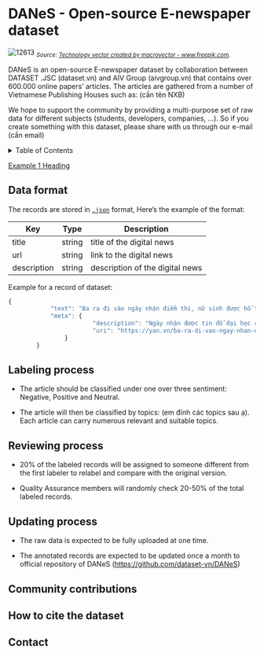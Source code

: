 # DANeS - Open-source E-newspaper dataset
![12613](https://user-images.githubusercontent.com/94349957/143620522-2b417ece-2482-4475-a261-120af096cb0d.jpg)
*<sub>Source: <a href="https://www.freepik.com/vectors/technology">Technology vector created by macrovector - www.freepik.com</a>.</sub>*


DANeS is an open-source E-newspaper dataset by collaboration between DATASET .JSC (dataset.vn) and AIV Group (aivgroup.vn) that contains over 600.000 online papers’ articles. The articles are gathered from a number of Vietnamese Publishing Houses such as: (cần tên NXB)

We hope to support the community by providing a multi-purpose set of raw data for different subjects (students, developers, companies, …). So if you create something with this dataset, please share with us through our e-mail (cần email)



<!-- TABLE OF CONTENTS -->
<details>
  <summary>Table of Contents</summary>
  <ol>
    <li><a href="#data-format">Data format</a>
    <li><a href="#labeling-process">Labeling process</a></li>
    <li><a href="#reviewing-process">Reviewing process</a></li>
    <li><a href="#updating-process">Updating process</a></li>
    <li><a href="#community-contributions">Community contributions</a></li>
    <li><a href="#how-to-cite-the-dataset">How to cite the dataset</a></li>
    <li><a href="#contact">Contact</a></li>
  </ol>
</details>

[Example 1 Heading](#reviewing-process)

## Data format
The records are stored in [`.json`](https://www.json.org) format, Here’s the example of the format:

| Key          | Type                   | Description                                  |
| ------------ | -----------------------| -------------------------------------------- |
| title        | string                 | title of the digital news                    |
| url          | string                 | link to the digital news                     |
| description  | string                 | description of the digital news              |

Example for a record of dataset:
```javascript
{
        	"text": "Ba ra đi vào ngày nhận điểm thi, nữ sinh được hỗ trợ học phí",
        	"meta": {
            			"description": "Ngày nhận được tin đỗ đại học cũng là lúc bố mất vì Covid-19, L.A dường như gục ngã. Thế nhưng, bên cạnh em đã có các mạnh thường quân hỏi han, hỗ trợ về kinh tế.",
            			"uri": "https://yan.vn/ba-ra-di-vao-ngay-nhan-diem-thi-nu-sinh-duoc-ho-tro-hoc-phi-277328.html"
        		}
    	}
``` 
 
 <!-- Labeling process -->
## Labeling process

- The article should be classified under one over three sentiment: Negative, Positive and Neutral. 
	
- The article will then be classified by topics: (em đính các topics sau ạ). Each article can carry numerous relevant and suitable topics. 

 <!-- Reviewing process -->
## Reviewing process

- 20% of the labeled records will be assigned to someone different from the first labeler to relabel and compare with the original version.

- Quality Assurance members will randomly check 20-50% of the total labeled records.

 <!-- Updating process -->
## Updating process

- The raw data is expected to be fully uploaded at one time.

- The annotated records are expected to be updated once a month to official repository of DANeS (https://github.com/dataset-vn/DANeS)

 <!-- Community contributions -->
## Community contributions

 <!-- How to cite the dataset -->
## How to cite the dataset

 <!-- Contact -->
## Contact




